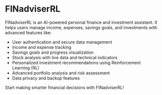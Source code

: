 # FINadviserRL

FINadviserRL is an AI-powered personal finance and investment assistant. It helps users manage income, expenses, savings goals, and investments with advanced features like:

- User authentication and secure data management
- Income and expense tracking
- Savings goals and progress visualization
- Stock analysis with live data and technical indicators
- Personalized investment recommendations using Reinforcement Learning (RL)
- Advanced portfolio analysis and risk assessment
- Data privacy and backup features

Start making smarter financial decisions with FINadviserRL! 